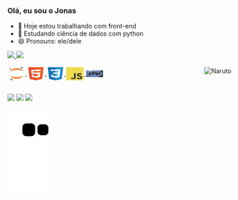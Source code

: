 ### Olá, eu sou o Jonas

- 🔭 Hoje estou trabalhando com front-end
- 🌱 Estudando ciência de dados com python
- 😄 Pronouns: ele/dele

 <div>
  <a href="https://github.com/Visheuleer">
  <img height="180em" src="https://github-readme-stats.vercel.app/api?username=visheuleer&show_icons=true&theme=tokyonight&include_all_commits=true&count_private=true"/>
  <img height="180em" src="https://github-readme-stats.vercel.app/api/top-langs/?username=visheuleer&layout=compact&langs_count=7&theme=tokyonight"/>
</div>
  <div style="display: inline_block"><br>
  <img align="center" alt="Jupyter" height="30" width="40" src="https://github.com/devicons/devicon/blob/master/icons/jupyter/jupyter-original.svg">
  <img align="center" alt="HTML" height="30" width="40" src="https://github.com/devicons/devicon/blob/master/icons/html5/html5-original.svg">
  <img align="center" alt="CSS" height="30" width="40" src="https://github.com/devicons/devicon/blob/master/icons/css3/css3-original.svg">
  <img align="center" alt="JS" height="30" width="40" src="https://github.com/devicons/devicon/blob/master/icons/javascript/javascript-original.svg">
  <img align="center" alt="PHP" height="30" width="40" src="https://github.com/devicons/devicon/blob/master/icons/php/php-original.svg">
  <img align="right" alt="Naruto" height = "250" src="https://cdn.discordapp.com/attachments/706583749244223538/877966943007678464/original.gif">
</div>
  
  ##
  
  <div>
  <a href="https://instagram.com/visheuleer" target="_blank"><img src="https://img.shields.io/badge/-Instagram-%23E4405F?style=for-the-badge&logo=instagram&logoColor=white" target="_blank"></a>
  <a href = "email:jonaseuler98@gmail.com"><img src="https://img.shields.io/badge/-Gmail-%23333?style=for-the-badge&logo=gmail&logoColor=white" target="_blank"></a>
  <a href="https://www.linkedin.com/in/jonas-euler-2542b41aa/" target="_blank"><img src="https://img.shields.io/badge/-LinkedIn-%230077B5?style=for-the-badge&logo=linkedin&logoColor=white" target="_blank"></a> 
  </div>
  
  ![Snake animation](https://github.com/Visheuleer/Visheuleer/blob/output/github-contribution-grid-snake.svg)
  
  
